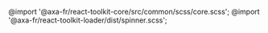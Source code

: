 @import '@axa-fr/react-toolkit-core/src/common/scss/core.scss';
@import '@axa-fr/react-toolkit-loader/dist/spinner.scss';
